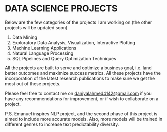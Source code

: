 # DATA SCIENCE PROJECTS

Below are the few categories of the projects I am working on:(the other projects will be updated soon)

1. Data Mining
2. Exploratory Data Analysis, Visualization, Interactive Plotting
3. Machine Learning Applications
4. Natural Language Processing
5. SQL Pipelines and Query Optimization Techniques

All the projects are built to serve and optimize a business goal, i.e. land better outcomes and maximize success metrics. All these projects have the incorporation of the latest research publications to make sure we get the most out of these projects.

Please feel free to contact me on daniyalahmed4142@gmail.com if you have any recommendations for improvement, or if wish to collaborate on a project. 

P.S. Emanuel inspires NLP project, and the second phase of this project is aimed to include more accurate models. Also, more models will be trained in different genres to increase text predictability diversity. 

